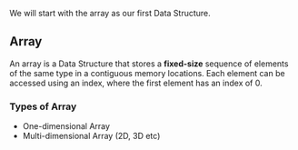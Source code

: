 We will start with the array as our first Data Structure.<br>
## Array
An array is a Data Structure that stores a **fixed-size** sequence of elements of the same type in a contiguous memory locations. Each element can be accessed using an index, where the first element has an index of 0.

### Types of Array
- One-dimensional Array
- Multi-dimensional Array (2D, 3D etc)
